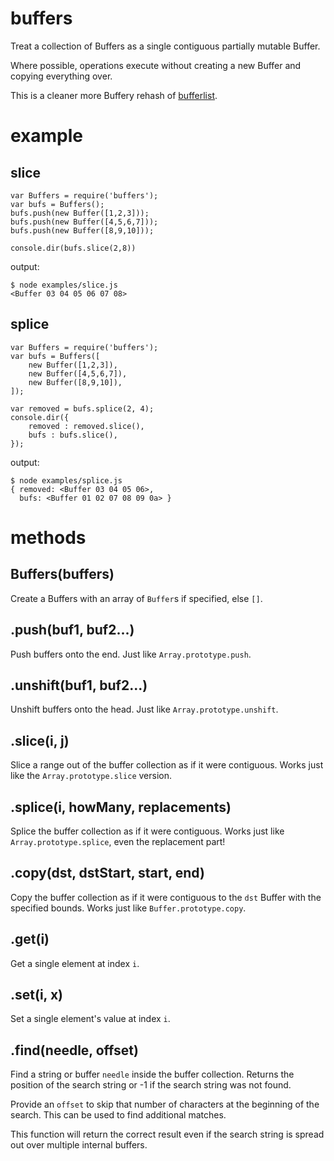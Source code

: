 buffers
=======

Treat a collection of Buffers as a single contiguous partially mutable Buffer.

Where possible, operations execute without creating a new Buffer and copying
everything over.

This is a cleaner more Buffery rehash of
[bufferlist](http://github.com/substack/node-bufferlist).

example
=======

slice
-----

    var Buffers = require('buffers');
    var bufs = Buffers();
    bufs.push(new Buffer([1,2,3]));
    bufs.push(new Buffer([4,5,6,7]));
    bufs.push(new Buffer([8,9,10]));
    
    console.dir(bufs.slice(2,8))

output:

    $ node examples/slice.js 
    <Buffer 03 04 05 06 07 08>

splice
------

    var Buffers = require('buffers');
    var bufs = Buffers([
        new Buffer([1,2,3]),
        new Buffer([4,5,6,7]),
        new Buffer([8,9,10]),
    ]);
    
    var removed = bufs.splice(2, 4);
    console.dir({
        removed : removed.slice(),
        bufs : bufs.slice(),
    });
    
output:

    $ node examples/splice.js
    { removed: <Buffer 03 04 05 06>,
      bufs: <Buffer 01 02 07 08 09 0a> }

methods
=======

Buffers(buffers)
----------------

Create a Buffers with an array of `Buffer`s if specified, else `[]`.

.push(buf1, buf2...)
--------------------

Push buffers onto the end. Just like `Array.prototype.push`.

.unshift(buf1, buf2...)
-----------------------

Unshift buffers onto the head. Just like `Array.prototype.unshift`.

.slice(i, j)
------------

Slice a range out of the buffer collection as if it were contiguous.
Works just like the `Array.prototype.slice` version.

.splice(i, howMany, replacements)
---------------------------------

Splice the buffer collection as if it were contiguous.
Works just like `Array.prototype.splice`, even the replacement part!

.copy(dst, dstStart, start, end)
--------------------------------

Copy the buffer collection as if it were contiguous to the `dst` Buffer with the
specified bounds.
Works just like `Buffer.prototype.copy`.

.get(i)
-------

Get a single element at index `i`.

.set(i, x)
----------

Set a single element's value at index `i`.

.find(needle, offset)
----------

Find a string or buffer `needle` inside the buffer collection. Returns
the position of the search string or -1 if the search string was not
found.

Provide an `offset` to skip that number of characters at the beginning
of the search. This can be used to find additional matches.

This function will return the correct result even if the search string
is spread out over multiple internal buffers.
